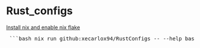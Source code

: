 # Rust_configs



[Install nix and enable nix flake](https://dev.to/arnu515/getting-started-with-nix-and-nix-flakes-mml)


<pre> ```bash nix run github:xecarlox94/RustConfigs -- --help bash ``` </pre>
